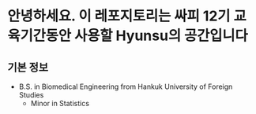 # 안녕하세요. 이 레포지토리는 싸피 12기 교육기간동안 사용할 Hyunsu의 공간입니다
## 기본 정보
* B.S. in Biomedical Engineering from Hankuk University of Foreign Studies
    - Minor in Statistics
